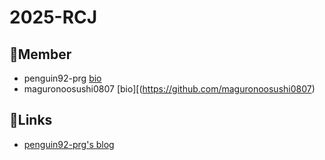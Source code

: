 # 2025-RCJ

## 👥Member

- penguin92-prg [bio](https://github.com/penguin92-prg)
- maguronoosushi0807 [bio][(https://github.com/maguronoosushi0807)

## 🔗Links

- [penguin92-prg's blog](https://note.com/nearfactory)
